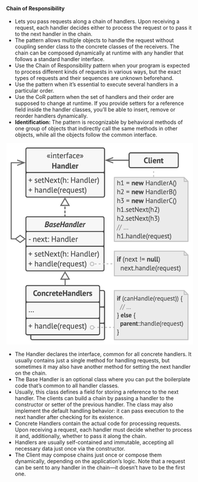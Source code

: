 #### Chain of Responsibility

- Lets you pass requests along a chain of handlers. Upon receiving a request, each handler decides either to process the request or to pass it to the next handler in the chain.
- The pattern allows multiple objects to handle the request without coupling sender class to the concrete classes of the receivers. The chain can be composed dynamically at runtime with any handler that follows a standard handler interface.
- Use the Chain of Responsibility pattern when your program is expected to process different kinds of requests in various ways, but the exact types of requests and their sequences are unknown beforehand.
- Use the pattern when it’s essential to execute several handlers in a particular order.
- Use the CoR pattern when the set of handlers and their order are supposed to change at runtime. If you provide setters for a reference field inside the handler classes, you’ll be able to insert, remove or reorder handlers dynamically.
- **Identification:** The pattern is recognizable by behavioral methods of one group of objects that indirectly call the same methods in other objects, while all the objects follow the common interface.


![structure-2x-chain-of-responsibility.png](../../../../../diagrams/structure-2x-chain-of-responsibility.png)

- The Handler declares the interface, common for all concrete handlers. It usually contains just a single method for handling requests, but sometimes it may also have another method for setting the next handler on the chain.
- The Base Handler is an optional class where you can put the boilerplate code that’s common to all handler classes.
- Usually, this class defines a field for storing a reference to the next handler. The clients can build a chain by passing a handler to the constructor or setter of the previous handler. The class may also implement the default handling behavior: it can pass execution to the next handler after checking for its existence.
- Concrete Handlers contain the actual code for processing requests. Upon receiving a request, each handler must decide whether to process it and, additionally, whether to pass it along the chain.
- Handlers are usually self-contained and immutable, accepting all necessary data just once via the constructor.
- The Client may compose chains just once or compose them dynamically, depending on the application’s logic. Note that a request can be sent to any handler in the chain—it doesn’t have to be the first one.



